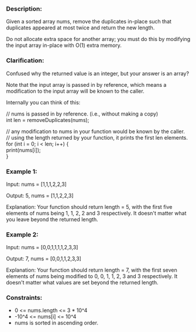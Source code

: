 ### Description:

Given a sorted array nums, remove the duplicates in-place such that duplicates appeared at most twice and return the new length.

Do not allocate extra space for another array; you must do this by modifying the input array in-place with O(1) extra memory.



### Clarification:

Confused why the returned value is an integer, but your answer is an array?

Note that the input array is passed in by reference, which means a modification to the input array will be known to the caller.

Internally you can think of this:

// nums is passed in by reference. (i.e., without making a copy)   
int len = removeDuplicates(nums);

// any modification to nums in your function would be known by the caller.   
// using the length returned by your function, it prints the first len elements.   
for (int i = 0; i < len; i++) {   
    print(nums[i]);   
}   
 


### Example 1:

Input: nums = [1,1,1,2,2,3]

Output: 5, nums = [1,1,2,2,3]

Explanation: Your function should return length = 5, with the first five elements of nums being 1, 1, 2, 2 and 3 respectively. It doesn't matter what you leave beyond the returned length.

### Example 2:

Input: nums = [0,0,1,1,1,1,2,3,3]

Output: 7, nums = [0,0,1,1,2,3,3]

Explanation: Your function should return length = 7, with the first seven elements of nums being modified to 0, 0, 1, 1, 2, 3 and 3 respectively. It doesn't matter what values are set beyond the returned length.
 


### Constraints:

- 0 <= nums.length <= 3 * 10^4
- -10^4 <= nums[i] <= 10^4
- nums is sorted in ascending order.